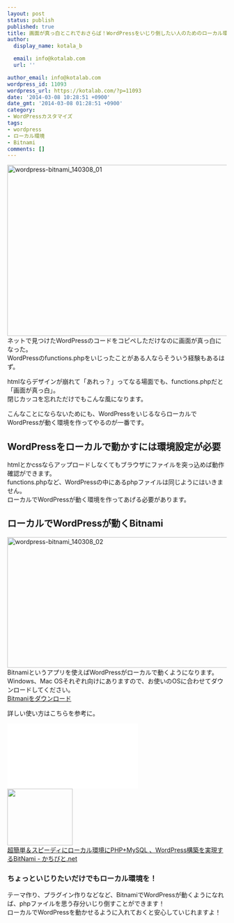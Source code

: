 ```yaml
---
layout: post
status: publish
published: true
title: 画面が真っ白とこれでおさらば！WordPressをいじり倒したい人のためのローカル環境構築
author:
  display_name: kotala_b

  email: info@kotalab.com
  url: ''

author_email: info@kotalab.com
wordpress_id: 11093
wordpress_url: https://kotalab.com/?p=11093
date: '2014-03-08 10:28:51 +0900'
date_gmt: '2014-03-08 01:28:51 +0900'
category:
- WordPressカスタマイズ
tags:
- wordpress
- ローカル環境
- Bitnami
comments: []
---
```

<p><img src="https://kotalab.com/wp-content/uploads/wordpress-bitnami_140308_01-546x393.png" alt="wordpress-bitnami_140308_01" width="546" height="393" class="alignnone size-large wp-image-11095" /><br />
ネットで見つけたWordPressのコードをコピペしただけなのに画面が真っ白になった。<br />
WordPressのfunctions.phpをいじったことがある人ならそういう経験もあるはず。</p>
<p>htmlならデザインが崩れて「あれっ？」ってなる場面でも、functions.phpだと「画面が真っ白」。<br />
閉じカッコを忘れただけでもこんな風になります。</p>
<p>こんなことにならないためにも、WordPressをいじるならローカルでWordPressが動く環境を作ってやるのが一番です。</p>
<h2>WordPressをローカルで動かすには環境設定が必要</h2>
<p>htmlとかcssならアップロードしなくてもブラウザにファイルを突っ込めば動作確認ができます。<br />
functions.phpなど、WordPressの中にあるphpファイルは同じようにはいきません。<br />
ローカルでWordPressが動く環境を作ってあげる必要があります。</p>
<h2>ローカルでWordPressが動くBitnami</h2>
<p><img src="https://kotalab.com/wp-content/uploads/wordpress-bitnami_140308_02-546x300.png" alt="wordpress-bitnami_140308_02" width="546" height="300" class="alignnone size-large wp-image-11096" /><br />
Bitnamiというアプリを使えばWordPressがローカルで動くようになります。<br />
Windows、Mac OSそれぞれ向けにありますので、お使いのOSに合わせてダウンロードしてください。<br />
<a href="http://bitnami.com/stack/wordpress" target="_blank">Bitmaniをダウンロード</a></p>
<p>詳しい使い方はこちらを参考に。</p>
<div class="video-container"><iframe src="//www.youtube.com/embed/JaB5mcwPEPo?rel=0" frameborder="0" allowfullscreen></iframe></div>
<div class="shht">
<div class="shhtimg"><a href="http://kachibito.net/software/php-mysql-local-server-bitnami.html" target="_blank"><img src="https://capture.heartrails.com/150x130/shadow?http://kachibito.net/software/php-mysql-local-server-bitnami.html" alt="" width="150" height="130" /></a></div>
<div class="shhttext"><a href="http://kachibito.net/software/php-mysql-local-server-bitnami.html" target="_blank">超簡単＆スピーディにローカル環境にPHP+MySQL 、WordPress構築を実現するBitNami - かちびと.net</a><a href="https://b.hatena.ne.jp/entry/http://kachibito.net/software/php-mysql-local-server-bitnami.html" target="_blank"><img border="0" src="https://b.hatena.ne.jp/entry/image/http://kachibito.net/software/php-mysql-local-server-bitnami.html" alt="" /></a></div>
</div>
<div class="clear"></div>
<h3>ちょっといじりたいだけでもローカル環境を！</h3>
<p>テーマ作り、プラグイン作りなどなど、BitnamiでWordPressが動くようになれば、phpファイルを思う存分いじり倒すことができます！<br />
ローカルでWordPressを動かせるように入れておくと安心していじれますよ！</p>
